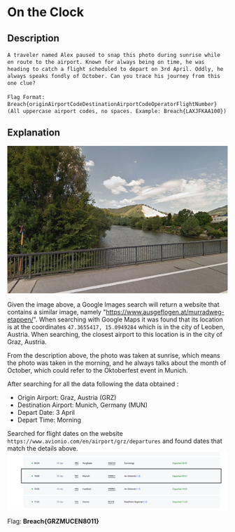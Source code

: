 # On the Clock
## Description
```
A traveler named Alex paused to snap this photo during sunrise while en route to the airport. Known for always being on time, he was heading to catch a flight scheduled to depart on 3rd April. Oddly, he always speaks fondly of October. Can you trace his journey from this one clue?

Flag Format: Breach{originAirportCodeDestinationAirportCodeOperatorFlightNumber} (All uppercase airport codes, no spaces. Example: Breach{LAXJFKAA100})
```

## Explanation
![image](images/On_The_Clock.jpeg)

Given the image above, a Google Images search will return a website that contains a similar image, namely "https://www.ausgeflogen.at/murradweg-etappen/". When searching with Google Maps it was found that its location is at the coordinates `47.3655417, 15.0949284` which is in the city of Leoben, Austria. When searching, the closest airport to this location is in the city of Graz, Austria. 

From the description above, the photo was taken at sunrise, which means the photo was taken in the morning, and he always talks about the month of October, which could refer to the Oktoberfest event in Munich.

After searching for all the data following the data obtained :

- Origin Airport: Graz, Austria (GRZ)
- Destination Airport: Munich, Germany (MUN)
- Depart Date: 3 April
- Depart Time: Morning

Searched for flight dates on the website `https://www.avionio.com/en/airport/grz/departures` and found dates that match the details above.
![image](images/depart.png)

Flag: **Breach{GRZMUCEN8011}**